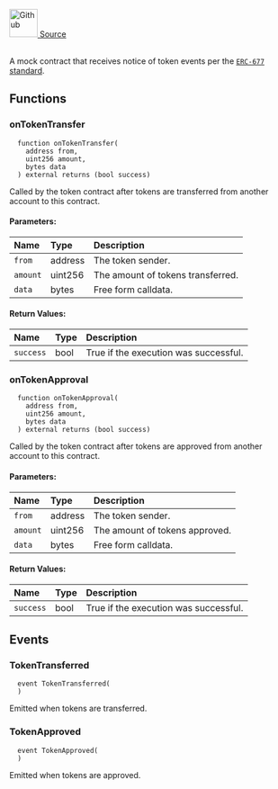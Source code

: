 <a href="https://github.com/solace-fi/solace-core/blob/main/contracts/mocks/MockERC677Receiver.sol"><img src="/img/github.svg" alt="Github" width="50px"/> Source</a><br/><br/>

A mock contract that receives notice of token events per the [`ERC-677` standard](https://github.com/ethereum/EIPs/issues/677).


## Functions
### onTokenTransfer
```solidity
  function onTokenTransfer(
    address from,
    uint256 amount,
    bytes data
  ) external returns (bool success)
```
Called by the token contract after tokens are transferred from another account to this contract.


#### Parameters:
| Name | Type | Description                                                          |
| :--- | :--- | :------------------------------------------------------------------- |
| `from` | address | The token sender. |
| `amount` | uint256 | The amount of tokens transferred. |
| `data` | bytes | Free form calldata. |

#### Return Values:
| Name                           | Type          | Description                                                                  |
| :----------------------------- | :------------ | :--------------------------------------------------------------------------- |
| `success` | bool | True if the execution was successful. |

### onTokenApproval
```solidity
  function onTokenApproval(
    address from,
    uint256 amount,
    bytes data
  ) external returns (bool success)
```
Called by the token contract after tokens are approved from another account to this contract.


#### Parameters:
| Name | Type | Description                                                          |
| :--- | :--- | :------------------------------------------------------------------- |
| `from` | address | The token sender. |
| `amount` | uint256 | The amount of tokens approved. |
| `data` | bytes | Free form calldata. |

#### Return Values:
| Name                           | Type          | Description                                                                  |
| :----------------------------- | :------------ | :--------------------------------------------------------------------------- |
| `success` | bool | True if the execution was successful. |

## Events
### TokenTransferred
```solidity
  event TokenTransferred(
  )
```
Emitted when tokens are transferred.


### TokenApproved
```solidity
  event TokenApproved(
  )
```
Emitted when tokens are approved.


